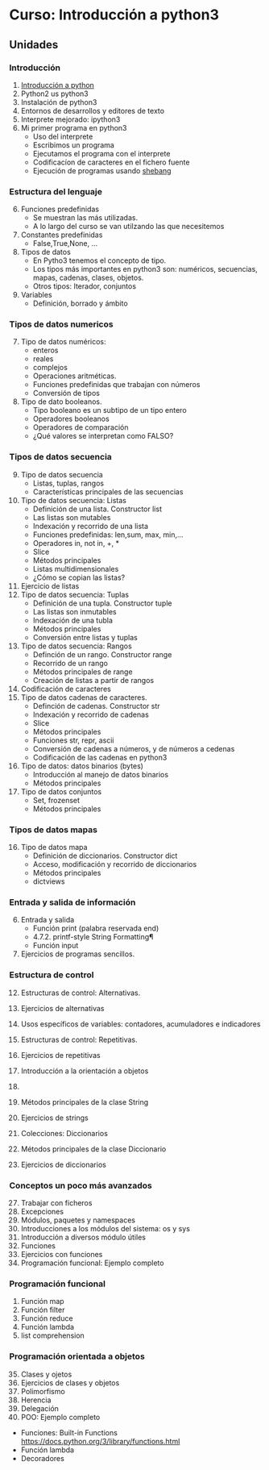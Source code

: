 # Curso: Introducción a python3

## Unidades

### Introducción

1. [Introducción a python](u1)
2. Python2 us python3
3. Instalación de python3
4. Entornos de desarrollos y editores de texto
5. Interprete mejorado: ipython3
5. Mi primer programa en python3
	* Uso del interprete
	* Escribimos un programa
	* Ejecutamos el programa con el interprete
	* Codificacíon de caracteres en el fichero fuente
	* Ejecución de programas usando [shebang](https://es.wikipedia.org/wiki/Shebang)

### Estructura del lenguaje

6. Funciones predefinidas
	* Se muestran las más utilizadas.
	* A lo largo del curso se van utilzando las que necesitemos
7. Constantes predefinidas
	* False,True,None, ...
6. Tipos de datos 
	* En Pytho3 tenemos el concepto de tipo.
	* Los tipos más importantes en python3 son: numéricos, secuencias, mapas, cadenas, clases, objetos.
	* Otros tipos: Iterador, conjuntos
7. Variables
	* Definición, borrado y ámbito

### Tipos de datos numericos

7. Tipo de datos numéricos: 
	* enteros
	* reales
	* complejos
	* Operaciones aritméticas.
	* Funciones predefinidas que trabajan con números
	* Conversión de tipos
8. Tipo de dato booleanos. 
	* Tipo booleano es un subtipo de un tipo entero
	* Operadores booleanos
	* Operadores de comparación
	* ¿Qué valores se interpretan como FALSO?

### Tipos de datos secuencia

9. Tipo de datos secuencia
	* Listas, tuplas, rangos
	* Características principales de las secuencias
10. Tipo de datos secuencia: Listas
	* Definición de una lista. Constructor list
	* Las listas son mutables
	* Indexación y recorrido de una lista
	* Funciones predefinidas: len,sum, max, min,...
	* Operadores in, not in, +, *
	* Slice 
	* Métodos principales
	* Listas multidimensionales
	* ¿Cómo se copian las listas?
20. Ejercicio de listas
11. Tipo de datos secuencia: Tuplas
	* Definición de una tupla. Constructor tuple
	* Las listas son inmutables
	* Indexación de una tubla
	* Métodos principales
	* Conversión entre listas y tuplas
12. Tipo de datos secuencia: Rangos
	* Definción de un rango. Constructor range
	* Recorrido de un rango
	* Métodos principales de range
	* Creación de listas a partir de rangos
10. Codificación de caracteres
12. Tipo de datos cadenas de caracteres.
	* Definción de cadenas.  Constructor str
	* Indexación y recorrido de cadenas
	* Slice
	* Métodos principales
	* Funciones str, repr, ascii
	* Conversión de cadenas a números, y de números a cedenas
	* Codificación de las cadenas en python3
14. Tipo de datos: datos binarios (bytes)
	* Introducción al manejo de datos binarios
	* Métodos principales
15. Tipo de datos conjuntos
	* Set, frozenset
	* Métodos principales

### Tipos de datos mapas

16. Tipo de datos mapa
	* Definición de diccionarios. Constructor dict
	* Acceso, modificación y recorrido de diccionarios
	* Métodos principales
	* dictviews

### Entrada y salida de información

6. Entrada y salida
	* Función print (palabra reservada end)
	* 4.7.2. printf-style String Formatting¶
	* Función input
11. Ejercicios de programas sencillos.

### Estructura de control

12. Estructuras de control: Alternativas.
13. Ejercicios de alternativas
14. Usos específicos de variables: contadores, acumuladores e indicadores
15. Estructuras de control: Repetitivas.
16. Ejercicios de repetitivas
17. Introducción a la orientación a objetos

19. 


22. Métodos principales de la clase String
23. Ejercicios de strings
24. Colecciones: Diccionarios
25. Métodos principales de la clase Diccionario
26. Ejercicios de diccionarios

### Conceptos un poco más avanzados

27. Trabajar con ficheros
28. Excepciones
29. Módulos, paquetes y namespaces
30. Introducciones a los módulos del sistema: os y sys
31. Introducción a diversos módulo útiles
32. Funciones
33. Ejercicios con funciones
34. Programación funcional: Ejemplo completo 

### Programación funcional

1. Función map
2. Función filter
3. Función reduce
4. Función lambda
5. list comprehension


### Programación orientada a objetos

35. Clases y ojetos
36. Ejercicios de clases y objetos
37. Polimorfismo
38. Herencia
39. Delegación
40. POO: Ejemplo completo



* Funciones: Built-in Functions https://docs.python.org/3/library/functions.html
* Función lambda
* Decoradores